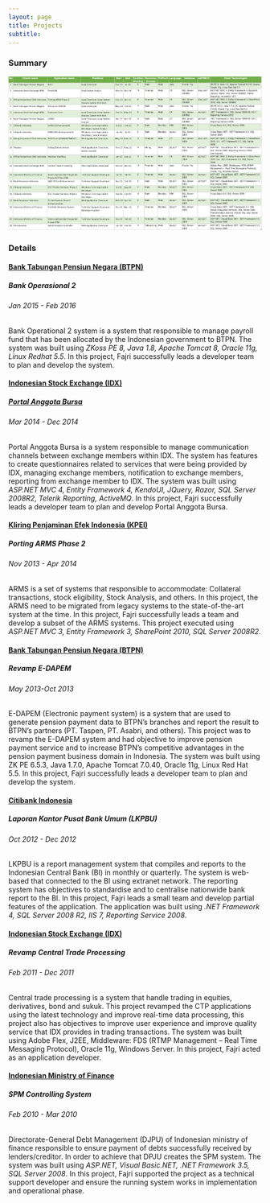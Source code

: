 ```yaml
---
layout: page
title: Projects
subtitle: 
---
```


### Summary
![Job Summary](img/job_summary.png)

### Details

#### [Bank Tabungan Pensiun Negara (BTPN)](https://www.btpn.com/)
##### Bank Operasional 2
###### Jan 2015 - Feb 2016
Bank Operational 2 system is a system that responsible to manage payroll fund that has been allocated by the Indonesian government to BTPN. The system was built using *ZKoss PE 8, Java 1.8, Apache Tomcat 8, Oracle 11g, Linux Redhat 5.5*. In this project, Fajri successfully leads a developer team to plan and develop the system.

#### [Indonesian Stock Exchange (IDX)](https://www.idx.co.id/en-us/)
##### [Portal Anggota Bursa](https://www.idxportal.co.id/)
###### Mar 2014 - Dec 2014
Portal Anggota Bursa is a system responsible to manage communication channels between exchange members within IDX. The system has features to create questionnaires related to services that were being provided by IDX, managing exchange members, notification to exchange members, reporting from exchange member to IDX. The system was built using *ASP.NET MVC 4, Entity Framework 4, KendoUI, JQuery, Razor, SQL Server 2008R2, Telerik Reporting, ActiveMQ*. In this project, Fajri successfully leads a developer team to plan and develop Portal Anggota Bursa. 

#### [Kliring Penjaminan Efek Indonesia (KPEI)](http://www.kpei.co.id/)
##### Porting ARMS Phase 2
###### Nov 2013 - Apr 2014
ARMS is a set of systems that responsible to accommodate: Collateral transactions, stock eligibility, Stock Analysis, and others. In this project, the ARMS need to be migrated from legacy systems to the state-of-the-art system at the time. In this project, Fajri successfully leads a team and develop a subset of the ARMS systems. This project executed using *ASP.NET MVC 3, Entity Framework 3, SharePoint 2010, SQL Server 2008R2*.

#### [Bank Tabungan Pensiun Negara (BTPN)](https://www.btpn.com/)
##### Revamp E-DAPEM
###### May 2013-Oct 2013
E-DAPEM (Electronic payment system) is a system that are used to generate pension payment data to BTPN’s branches and report the result to BTPN’s partners (PT. Taspen, PT. Asabri, and others). This project was to revamp the E-DAPEM system and had objective to improve pension payment service and to increase BTPN’s competitive advantages in the pension payment business domain in Indonesia. The system was built using ZK PE 6.5.3, Java 1.7.0, Apache Tomcat 7.0.40, Oracle 11g, Linux Red Hat 5.5. In this project, Fajri successfully leads a developer team to plan and develop the system.

#### [Citibank Indonesia](https://www.citibank.co.id/portal/bahasa_home/index.htm)
##### Laporan Kantor Pusat Bank Umum (LKPBU)
###### Oct 2012 - Dec 2012
LKPBU is a report management system that compiles and reports to the Indonesian Central Bank (BI) in monthly or quarterly. The system is web-based that connected to the BI using extranet network. The reporting system has objectives to standardise and to centralise nationwide bank report to the BI. In this project, Fajri leads a small team and develop partial features of the application. The application was built using *.NET Framework 4, SQL Server 2008 R2, IIS 7, Reporting Service 2008*.

#### [Indonesian Stock Exchange (IDX)](https://www.idx.co.id/en-us/)
##### Revamp Central Trade Processing
###### Feb 2011 - Dec 2011
Central trade processing is a system that handle trading in equities, derivatives, bond and sukuk. This project revamped the CTP applications using the latest technology and improve real-time data processing, this project also has objectives to improve user experience and improve quality service that IDX provides in trading transactions. The system was built using Adobe Flex, J2EE, Middleware: FDS (RTMP Management –  Real Time Messaging Protocol), Oracle 11g, Windows Server. In this project, Fajri acted as an application developer. 

#### [Indonesian Ministry of Finance](https://www.kemenkeu.go.id/en)
##### SPM Controlling System
###### Feb 2010 - Mar 2010
Directorate-General Debt Management (DJPU) of Indonesian ministry of finance responsible to ensure payment of debts successfully received by lenders/creditor. In order to achieve that DPJU creates the SPM system. The system was built using *ASP.NET, Visual Basic.NET, .NET Framework 3.5, SQL Server 2008*. In this project, Fajri supported the project as a technical support developer and ensure the running system works in implementation and operational phase.
